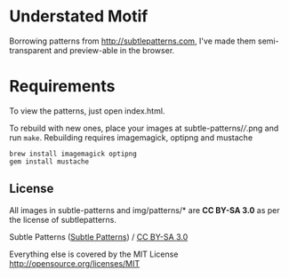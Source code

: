 # Understated Motif

Borrowing patterns from <http://subtlepatterns.com>, I've made them
semi-transparent and preview-able in the browser.

# Requirements

To view the patterns, just open index.html.

To rebuild with new ones, place your images at subtle-patterns/*/*.png and run
`make`. Rebuilding requires imagemagick, optipng and mustache

    brew install imagemagick optipng
    gem install mustache


## License

All images in subtle-patterns and img/patterns/* are **CC BY-SA 3.0** as per
the license of subtlepatterns.

<div xmlns:cc="http://creativecommons.org/ns#" xmlns:dct="http://purl.org/dc/terms/" about="http://subtlepatterns.com/"><span property="dct:title">Subtle Patterns</span> (<a rel="cc:attributionURL" property="cc:attributionName" href="http://subtlepatterns.com">Subtle Patterns</a>) / <a rel="license" href="http://creativecommons.org/licenses/by-sa/3.0/">CC BY-SA 3.0</a></div>

Everything else is covered by the MIT License <http://opensource.org/licenses/MIT>
